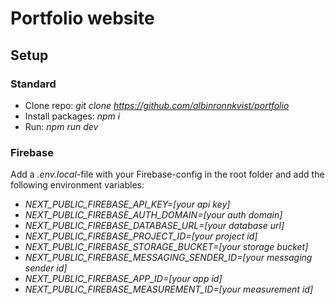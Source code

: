 # Portfolio website

## Setup

### Standard
- Clone repo: _git clone https://github.com/albinronnkvist/portfolio_
- Install packages: _npm i_
- Run: _npm run dev_

### Firebase
Add a _.env.local_-file with your Firebase-config in the root folder and add the following environment variables:
- _NEXT_PUBLIC_FIREBASE_API_KEY=[your api key]_
- _NEXT_PUBLIC_FIREBASE_AUTH_DOMAIN=[your auth domain]_
- _NEXT_PUBLIC_FIREBASE_DATABASE_URL=[your database url]_
- _NEXT_PUBLIC_FIREBASE_PROJECT_ID=[your project id]_
- _NEXT_PUBLIC_FIREBASE_STORAGE_BUCKET=[your storage bucket]_
- _NEXT_PUBLIC_FIREBASE_MESSAGING_SENDER_ID=[your messaging sender id]_
- _NEXT_PUBLIC_FIREBASE_APP_ID=[your app id]_
- _NEXT_PUBLIC_FIREBASE_MEASUREMENT_ID=[your measurement id]_
